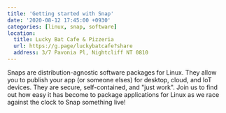 ```yaml
---
title: 'Getting started with Snap'
date: '2020-08-12 17:45:00 +0930'
categories: [linux, snap, software]
location:
  title: Lucky Bat Cafe & Pizzeria
  url: https://g.page/luckybatcafe?share
  address: 3/7 Pavonia Pl, Nightcliff NT 0810
---
```

Snaps are distribution-agnostic software packages for Linux. They allow you to publish your app (or someone elses) for desktop, cloud, and IoT devices. They are secure, self-contained, and "just work". Join us to find out how easy it has become to package applications for Linux as we race against the clock to Snap something live!
